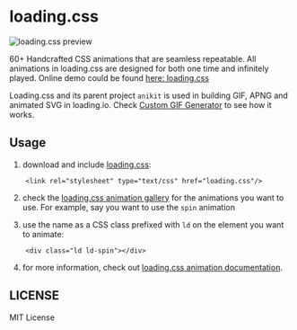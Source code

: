# loading.css

![loading.css preview](https://github.com/loadingio/loading.css/blob/master/preview.gif?raw=true)

60+ Handcrafted CSS animations that are seamless repeatable. All animations in loading.css are designed for both one time and infinitely played. Online demo could be found [here: loading.css](https://loading.io/animation/)

Loading.css and its parent project `anikit` is used in building GIF, APNG and animated SVG in loading.io. Check [Custom GIF Generator](https://loading.io/animation/icon/) to see how it works.



## Usage

1. download and include [loading.css](https://raw.githubusercontent.com/loadingio/loading.css/c0b955eba7a7d17819d110ec661e199a2482bdea/preview.gif):

```
    <link rel="stylesheet" type="text/css" href="loading.css"/>
```

2. check the [loading.css animation gallery](https://loading.io/animation/) for the animations you want to use. For example, say you want to use the `spin` animation 

3. use the name as a CSS class prefixed with `ld` on the element you want to animate:

```
    <div class="ld ld-spin"></div>
```

4. for more information, check out [loading.css animation documentation](https://loading.io/animation/).


## LICENSE

MIT License
